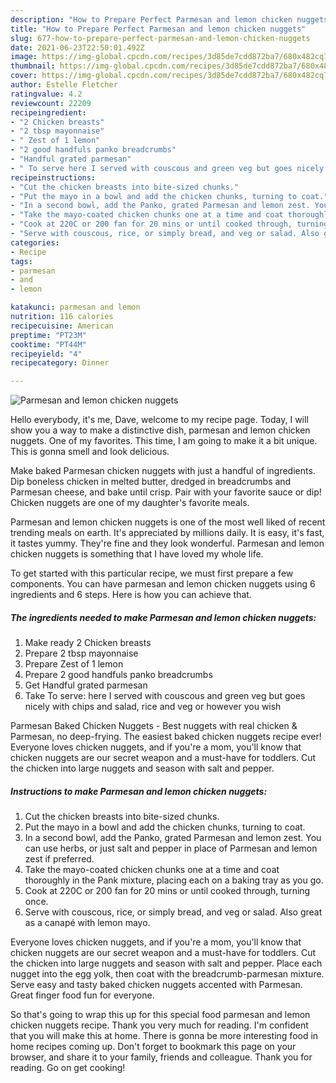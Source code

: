 ```yaml
---
description: "How to Prepare Perfect Parmesan and lemon chicken nuggets"
title: "How to Prepare Perfect Parmesan and lemon chicken nuggets"
slug: 677-how-to-prepare-perfect-parmesan-and-lemon-chicken-nuggets
date: 2021-06-23T22:50:01.492Z
image: https://img-global.cpcdn.com/recipes/3d85de7cdd872ba7/680x482cq70/parmesan-and-lemon-chicken-nuggets-recipe-main-photo.jpg
thumbnail: https://img-global.cpcdn.com/recipes/3d85de7cdd872ba7/680x482cq70/parmesan-and-lemon-chicken-nuggets-recipe-main-photo.jpg
cover: https://img-global.cpcdn.com/recipes/3d85de7cdd872ba7/680x482cq70/parmesan-and-lemon-chicken-nuggets-recipe-main-photo.jpg
author: Estelle Fletcher
ratingvalue: 4.2
reviewcount: 22209
recipeingredient:
- "2 Chicken breasts"
- "2 tbsp mayonnaise"
- " Zest of 1 lemon"
- "2 good handfuls panko breadcrumbs"
- "Handful grated parmesan"
- " To serve here I served with couscous and green veg but goes nicely with chips and salad rice and veg or however you wish"
recipeinstructions:
- "Cut the chicken breasts into bite-sized chunks."
- "Put the mayo in a bowl and add the chicken chunks, turning to coat."
- "In a second bowl, add the Panko, grated Parmesan and lemon zest. You can use herbs, or just salt and pepper in place of Parmesan and lemon zest if preferred."
- "Take the mayo-coated chicken chunks one at a time and coat thoroughly in the Pank mixture, placing each on a baking tray as you go."
- "Cook at 220C or 200 fan for 20 mins or until cooked through, turning once."
- "Serve with couscous, rice, or simply bread, and veg or salad. Also great as a canapé with lemon mayo."
categories:
- Recipe
tags:
- parmesan
- and
- lemon

katakunci: parmesan and lemon 
nutrition: 116 calories
recipecuisine: American
preptime: "PT23M"
cooktime: "PT44M"
recipeyield: "4"
recipecategory: Dinner

---
```



![Parmesan and lemon chicken nuggets](https://img-global.cpcdn.com/recipes/3d85de7cdd872ba7/680x482cq70/parmesan-and-lemon-chicken-nuggets-recipe-main-photo.jpg)

Hello everybody, it's me, Dave, welcome to my recipe page. Today, I will show you a way to make a distinctive dish, parmesan and lemon chicken nuggets. One of my favorites. This time, I am going to make it a bit unique. This is gonna smell and look delicious.

Make baked Parmesan chicken nuggets with just a handful of ingredients. Dip boneless chicken in melted butter, dredged in breadcrumbs and Parmesan cheese, and bake until crisp. Pair with your favorite sauce or dip! Chicken nuggets are one of my daughter&#39;s favorite meals.

Parmesan and lemon chicken nuggets is one of the most well liked of recent trending meals on earth. It's appreciated by millions daily. It is easy, it's fast, it tastes yummy. They're fine and they look wonderful. Parmesan and lemon chicken nuggets is something that I have loved my whole life.


To get started with this particular recipe, we must first prepare a few components. You can have parmesan and lemon chicken nuggets using 6 ingredients and 6 steps. Here is how you can achieve that.

<!--inarticleads1-->

##### The ingredients needed to make Parmesan and lemon chicken nuggets:

1. Make ready 2 Chicken breasts
1. Prepare 2 tbsp mayonnaise
1. Prepare  Zest of 1 lemon
1. Prepare 2 good handfuls panko breadcrumbs
1. Get Handful grated parmesan
1. Take  To serve: here I served with couscous and green veg but goes nicely with chips and salad, rice and veg or however you wish


Parmesan Baked Chicken Nuggets - Best nuggets with real chicken &amp; Parmesan, no deep-frying. The easiest baked chicken nuggets recipe ever! Everyone loves chicken nuggets, and if you&#39;re a mom, you&#39;ll know that chicken nuggets are our secret weapon and a must-have for toddlers. Cut the chicken into large nuggets and season with salt and pepper. 

<!--inarticleads2-->

##### Instructions to make Parmesan and lemon chicken nuggets:

1. Cut the chicken breasts into bite-sized chunks.
1. Put the mayo in a bowl and add the chicken chunks, turning to coat.
1. In a second bowl, add the Panko, grated Parmesan and lemon zest. You can use herbs, or just salt and pepper in place of Parmesan and lemon zest if preferred.
1. Take the mayo-coated chicken chunks one at a time and coat thoroughly in the Pank mixture, placing each on a baking tray as you go.
1. Cook at 220C or 200 fan for 20 mins or until cooked through, turning once.
1. Serve with couscous, rice, or simply bread, and veg or salad. Also great as a canapé with lemon mayo.


Everyone loves chicken nuggets, and if you&#39;re a mom, you&#39;ll know that chicken nuggets are our secret weapon and a must-have for toddlers. Cut the chicken into large nuggets and season with salt and pepper. Place each nugget into the egg yolk, then coat with the breadcrumb-parmesan mixture. Serve easy and tasty baked chicken nuggets accented with Parmesan. Great finger food fun for everyone. 

So that's going to wrap this up for this special food parmesan and lemon chicken nuggets recipe. Thank you very much for reading. I'm confident that you will make this at home. There is gonna be more interesting food in home recipes coming up. Don't forget to bookmark this page on your browser, and share it to your family, friends and colleague. Thank you for reading. Go on get cooking!
